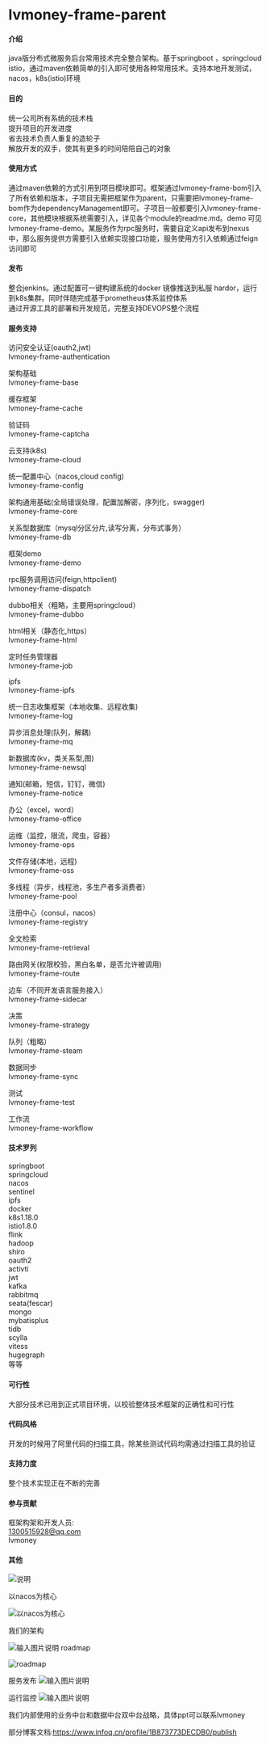 # lvmoney-frame-parent  


#### 介绍

java版分布式微服务后台常用技术完全整合架构。基于springboot ，springcloud istio，通过maven依赖简单的引入即可使用各种常用技术。支持本地开发测试，nacos，k8s(istio)环境

#### 目的  

统一公司所有系统的技术栈  
提升项目的开发进度   
省去技术负责人重复的造轮子  
解放开发的双手，使其有更多的时间陪陪自己的对象  

#### 使用方式

通过maven依赖的方式引用到项目模块即可。框架通过lvmoney-frame-bom引入了所有依赖和版本，子项目无需把框架作为parent，只需要把lvmoney-frame-bom作为dependencyManagement即可。子项目一般都要引入lvmoney-frame-core，其他模块根据系统需要引入，详见各个module的readme.md。demo 可见 lvmoney-frame-demo。某服务作为rpc服务时，需要自定义api发布到nexus中，那么服务提供方需要引入依赖实现接口功能，服务使用方引入依赖通过feign访问即可


#### 发布

整合jenkins。通过配置可一键构建系统的docker 镜像推送到私服 hardor，运行到k8s集群。同时伴随完成基于prometheus体系监控体系  
通过开源工具的部署和开发规范，完整支持DEVOPS整个流程

#### 服务支持


访问安全认证(oauth2,jwt)  
lvmoney-frame-authentication  
   
架构基础   
lvmoney-frame-base    
 
缓存框架  
lvmoney-frame-cache  

验证码  
lvmoney-frame-captcha  

云支持(k8s)  
lvmoney-frame-cloud  

统一配置中心（nacos,cloud config)  
lvmoney-frame-config   

架构通用基础(全局错误处理，配置加解密，序列化，swagger)  
lvmoney-frame-core  

关系型数据库（mysql分区分片,读写分离，分布式事务）  
lvmoney-frame-db  

框架demo  
lvmoney-frame-demo  

rpc服务调用访问(feign,httpclient)   
lvmoney-frame-dispatch  

dubbo相关（粗略，主要用springcloud）  
lvmoney-frame-dubbo  

html相关（静态化,https）    
lvmoney-frame-html  

定时任务管理器  
lvmoney-frame-job  

ipfs  
lvmoney-frame-ipfs  
  
统一日志收集框架（本地收集、远程收集)  
lvmoney-frame-log   

异步消息处理(队列，解耦)  
lvmoney-frame-mq   

新数据库(kv，类关系型,图)    
lvmoney-frame-newsql  

通知(邮箱，短信，钉钉，微信)  
lvmoney-frame-notice  

办公（excel，word）  
lvmoney-frame-office   

运维（监控，限流，爬虫，容器）     
lvmoney-frame-ops   

文件存储(本地，远程)   
lvmoney-frame-oss  

多线程（异步，线程池，多生产者多消费者）  
lvmoney-frame-pool  

注册中心（consul，nacos）  
lvmoney-frame-registry  

全文检索   
lvmoney-frame-retrieval   

路由网关(权限校验，黑白名单，是否允许被调用)  
lvmoney-frame-route   

边车（不同开发语言服务接入）  
lvmoney-frame-sidecar  

决策    
lvmoney-frame-strategy  

队列（粗略）  
lvmoney-frame-steam   

数据同步   
lvmoney-frame-sync  

测试  
lvmoney-frame-test  

工作流  
lvmoney-frame-workflow  


#### 技术罗列

springboot  
springcloud  
nacos  
sentinel  
ipfs  
docker  
k8s1.18.0  
istio1.8.0  
flink  
hadoop  
shiro  
oauth2  
activti  
jwt  
kafka  
rabbitmq  
seata(fescar)  
mongo  
mybatisplus  
tidb    
scylla  
vitess  
hugegraph  
等等  


#### 可行性

大部分技术已用到正式项目环境，以校验整体技术框架的正确性和可行性

#### 代码风格

开发的时候用了阿里代码的扫描工具，除某些测试代码均需通过扫描工具的验证

#### 支持力度

整个技术实现正在不断的完善

#### 参与贡献

框架构架和开发人员:  
1300515928@qq.com  
lvmoney

#### 其他 



![说明](https://images.gitee.com/uploads/images/2020/0724/095934_b4551d4f_107773.png "说明.png")

以nacos为核心

![以nacos为核心](https://images.gitee.com/uploads/images/2020/0724/094358_2bb5e1a0_107773.png "nacos.png")

我们的架构

![输入图片说明](https://images.gitee.com/uploads/images/2021/0119/114349_87aab8df_107773.png "微信截图_20210119114013.png")
roadmap

![roadmap](https://images.gitee.com/uploads/images/2020/0724/095048_f4de7e47_107773.png "roadmap.png")  

服务发布
![输入图片说明](https://images.gitee.com/uploads/images/2021/0119/114028_9a74a927_107773.png "微信截图_20210119114013.png")

运行监控
![输入图片说明](https://images.gitee.com/uploads/images/2021/0119/114120_899f8c87_107773.png "微信截图_20210119114013.png")

我们内部使用的业务中台和数据中台双中台战略，具体ppt可以联系lvmoney


部分博客文档:https://www.infoq.cn/profile/1B873773DECDB0/publish






